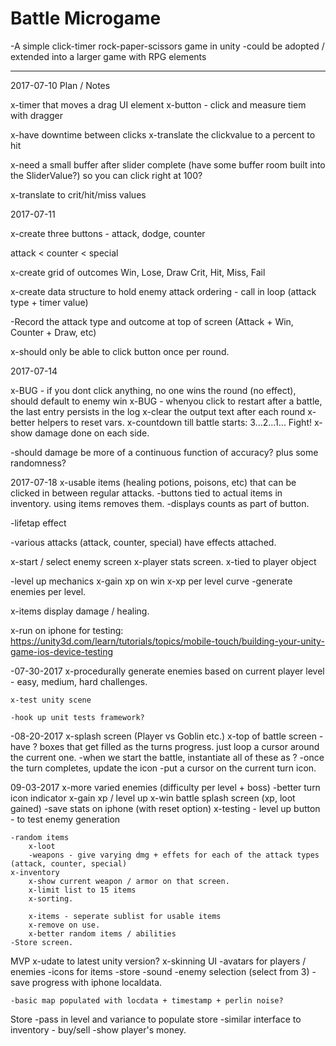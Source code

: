 # Battle Microgame
-A simple click-timer rock-paper-scissors game in unity
-could be adopted / extended into a larger game with RPG elements


-----

2017-07-10 Plan / Notes

x-timer that moves a drag UI element
x-button - click and measure tiem with dragger

x-have downtime between clicks
x-translate the clickvalue to a percent to hit

x-need a small buffer after slider complete (have some buffer room built into the SliderValue?) so you can click right at 100?

x-translate to crit/hit/miss values

2017-07-11

x-create three buttons - attack, dodge, counter

attack < counter < special

x-create grid of outcomes 
	Win, Lose, Draw
	Crit, Hit, Miss, Fail

x-create data structure to hold enemy attack ordering - call in loop (attack type + timer value)

-Record the attack type and outcome at top of screen (Attack + Win, Counter + Draw, etc)

x-should only be able to click button once per round.

2017-07-14

x-BUG - if you dont click anything, no one wins the round (no effect), should default to enemy win
x-BUG - whenyou click to restart after a battle, the last entry persists in the log
x-clear the output text after each round
x-better helpers to reset vars.
x-countdown till battle starts: 3...2...1... Fight!
x-show damage done on each side.

-should damage be more of a continuous function of accuracy?  plus some randomness?

2017-07-18
x-usable items (healing potions, poisons, etc) that can be clicked in between regular attacks.
	-buttons tied to actual items in inventory.  using items removes them.
		-displays counts as part of button.

-lifetap effect


-various attacks (attack, counter, special) have effects attached.

x-start / select enemy screen
x-player stats screen.
	x-tied to player object

-level up mechanics
	x-gain xp on win
	x-xp per level curve
	-generate enemies per level.

x-items display damage / healing.

x-run on iphone for testing:
	https://unity3d.com/learn/tutorials/topics/mobile-touch/building-your-unity-game-ios-device-testing


-07-30-2017
	x-procedurally generate enemies based on current player level - easy, medium, hard challenges.

	x-test unity scene

	-hook up unit tests framework?

-08-20-2017
	x-splash screen (Player vs Goblin etc.)
	x-top of battle screen - have ? boxes that get filled as the turns progress.  just loop a cursor around the current one.
		-when we start the battle, instantiate all of these as ?
		-once the turn completes, update the icon
		-put a cursor on the current turn icon.


09-03-2017
	x-more varied enemies (difficulty per level + boss)
	-better turn icon indicator
	x-gain xp / level up
	x-win battle splash screen (xp, loot gained)
	-save stats on iphone (with reset option)
	x-testing - level up button - to test enemy generation
	
	-random items
		x-loot
		-weapons - give varying dmg + effets for each of the attack types (attack, counter, special)
	x-inventory 
		x-show current weapon / armor on that screen.
		x-limit list to 15 items
		x-sorting.

		x-items - seperate sublist for usable items
		x-remove on use.
		x-better random items / abilities
	-Store screen.


MVP
	x-udate to latest unity version?
	x-skinning UI
	-avatars for players / enemies
	-icons for items
	-store
	-sound
	-enemy selection (select from 3)
	-save progress with iphone localdata.

	-basic map populated with locdata + timestamp + perlin noise?
	
Store
	-pass in level and variance to populate store
	-similar interface to inventory - buy/sell
	-show player's money.

